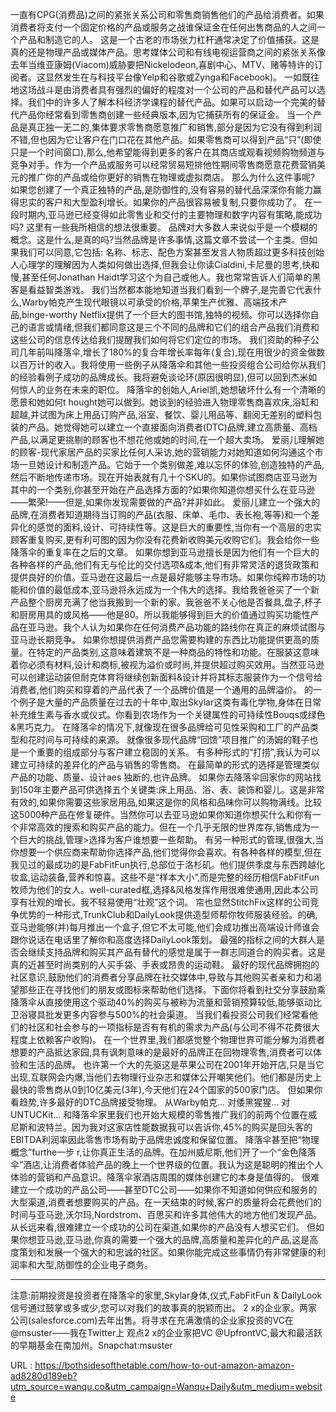 一直有CPG(消费品)之间的紧张关系公司和零售商销售他们的产品给消费者。如果消费者将支付一个固定价格的产品或服务之战谁保证金在任何出售商品的人之间一个产品和制造它的人。 
 这是一个古老的市场张力杠杆通常决定了价值捕获。这是真的还是物理产品或媒体产品。思考媒体公司和有线电视运营商之间的紧张关系像去年当维亚康姆(Viacom)威胁要把Nickelodeon,喜剧中心、MTV、赌等特许的订阅者。这显然发生在与科技平台像Yelp和谷歌或Zynga和Facebook)。 
 一如既往地这场战斗是由消费者具有强烈的偏好的程度对一个公司的产品和替代产品可以选择。我们中的许多人了解本科经济学课程的替代产品。如果可以启动一个完美的替代产品你经常看到零售商创建一些经典版本,因为它捕获所有的保证金。 
 当一个产品是真正独一无二的,集体要求零售商愿意推广和销售,部分是因为它没有得到利润不错,但也因为它让客户在门口花在其他产品。如果零售商可以得到产品“只”(即使只是一个时间窗口),那么,他希望能得到更多的客户在其商店或观看视频购物频道与竞争对手。作为一个产品或服务可以经常贸易短排他性期间零售商愿意花费营销美元的推广你的产品或给你更好的销售在物理或虚拟商店。 
 那么为什么这件事呢? 
 如果您创建了一个真正独特的产品,是防御性的,没有容易的替代品深深你有能力赢得忠实的客户和大型盈利增长。如果你的产品很容易被复制,只要你成功了。 
 在一段时期内,亚马逊已经变得如此零售业和交付的主要物理和数字内容有策略,能成功吗? 
 这里有一些我所相信的想法很重要。 
 品牌对大多数人来说似乎是一个模糊的概念。这是什么,是真的吗?当然品牌是许多事情,这篇文章不尝试一个主类。但如果我们可以同意,它包括: 
 名称、标志、配色方案甚至发言人物质超过更多科技创始人心理学的理解因为人类如何做出选择,但我会让你读Cialdini,卡尼曼的思考,快和慢,甚至任何Jonathan Haidt学习这个为自己或他人。我也常常告诉人们简单的黑客是看益智类游戏。 
 我们当然都本能地知道当我们看到一个牌子,是完善它代表什么,Warby帕克产生现代眼镜以可承受的价格,苹果生产优雅、高端技术产品,binge-worthy Netflix提供了一个巨大的图书馆,独特的视频。你可以选择你自己的语言或情绪,但我们都同意这是三个不同的品牌和它们的组合产品我们消费和这些公司的信息传达给我们提醒我们如何将它们定位的市场。 
 我们资助的种子公司几年前叫降落伞,增长了180%的复合年增长率每年(复合),现在用很少的资金做数以百万计的收入。我将使用一些例子从降落伞和其他一些投资组合公司给你从我们的经验看例子成功的品牌成长。我将避免谈论环(原因很明显),但可以回到杰米如何惊人的业务在未来的职位。 
 降落伞的创始人,Ariel凯,她想破坏什么有一个清晰的愿景和她如何t 
 hought她可以做到。她谈到的经验进入物理零售商喜欢床,浴缸和超越,并试图为床上用品订购产品,浴室、餐饮、婴儿用品等、翻阅无差别的塑料包装的产品。她觉得她可以建立一个直接面向消费者(DTC)品牌,建立高质量、高档产品,以满足更挑剔的顾客也不想花他或她的时间,在一个超大卖场。 
 爱丽儿理解她的顾客-现代家居产品的买家比任何人采访,她的营销能力对她知道如何沟通这个市场一旦她设计和制造产品。它始于一个类别做差,难以忘怀的体验,创造独特的产品,然后不断地传递市场。现在开始表就有几十个SKU的。如果你试图商店亚马逊为其中的一个类别,你甚至开始在产品选择方面的?如果你知道你想买什么在亚马逊——繁荣!——但是,如果你发现需要做的产品?并非如此。 
 爱丽儿建立一个强大的品牌,在消费者知道期待当订购的产品(衣服、床单、毛巾、表长袍,等等)和一个差异化的感觉的面料,设计、可持续性等。这是巨大的重要性,当你有一个高层的忠实顾客重复购买,更有利可图的因为你没有花费新收购美元收购它们。我会给你一些降落伞的重复率在之后的文章。 
 如果你想到亚马逊擅长是因为他们有一个巨大的各种各样的产品,他们有无与伦比的交付选项&成本,他们有非常灵活的退货政策和提供良好的价值。亚马逊在这最后一点是最好能够主导市场。如果你纯粹市场的功能和价值的最低成本,亚马逊将永远成为一个伟大的选择。我给我爸爸买了一个新产品整个厨房充满了他当我搬到一个新的家。我爸爸不关心他是否餐具,盘子,杯子和厨房用具的或风格——他是80。所以我能够得到巨大的价值通过购买功能性产品在亚马逊。我个人认为如果你在任何消费产品功能的路线你在真正的麻烦试图与亚马逊长期竞争。 
 如果你想提供消费产品您需要构建的东西比功能提供更高的质量。在特定的产品类别,这意味着建筑不是一种商品的特性和功能。在服装这意味着你必须有材料,设计和商标,被视为溢价或时尚,并提供超过购买效用。当然亚马逊可以创建运动装但耐克体育将继续创新面料&设计并将其标志服装作为一个信号给消费者,他们购买和穿着的产品代表了一个品牌价值是一个通用的品牌溢价。 
 的一个例子是大量的产品质量在过去的十年中,取出Skylar这类有毒化学物,身体在日常补充维生素与香水或仪式。你看到农场作为一个关键属性的可持续性Bouqs或绿色&黑巧克力。 
 在降落伞的情况下,就像现在很多品牌给可见性采购和工厂的产品类型和花时间与可持续的来源。 
 就像很多现代品牌“回馈”项目推广的汤姆的鞋子也是一个重要的组成部分与客户建立稳固的关系。 
 有多种形式的“打捞”,我认为可以建立可持续的差异化的产品与销售的零售商。 
 在最简单的形式的选择是管理类似产品的功能、质量、设计aes 
 独断的,也许品牌。 
 如果你去降落伞回家你的网站找到150年主要产品可供选择五个关键类:床上用品、浴、表、装饰和婴儿。这是非常有效的,如果你需要这些家居用品,如果这是你的风格和品味你可以购物满线。比较这5000种产品在修复硬件。当然你可以去亚马逊如果你知道你想买什么和你有一个非常高效的搜索和购买产品的能力。但在一个几乎无限的世界库存,销售成为一个巨大的挑战,管理>选择为客户谁想要一些帮助。 
 有另一种形式的管理,很强大,当你想要一个供应商来帮助你选择产品,他们觉得你会喜欢。有各种各样的模型,但在我见过的最成功的是FabFitFun执行,总部位于洛杉矶。他们提供季度与东西跨越化妆盒,运动装备,营养和惊喜。这些不是“样本大小”,而是完整的经历相信FabFitFun牧师为他们的女人。well-curated框,选择&风格发挥作用很难使通用,因此本公司享有壮观的增长。我不轻易使用“壮观”这个词。 
 帘也显然StitchFix这样的公司竞争优势的一种形式,TrunkClub和DailyLook提供造型师帮你牧师服装经验。的确,亚马逊能够(并)每月推出一个盒子,但它不太可能,他们会成功推出高端设计师谁会跟你说话在电话里了解你和高度选择DailyLook策划。 
 最强的指标之间的大群人是否会继续支持品牌和购买其产品有替代的感觉是属于一群志同道合的购买者。这是真的近甚至时尚类别的人买手袋、手表或昂贵的运动鞋。 
 最好的现代品牌拥抱的社区意识,鼓励他们的消费者分享品牌在社交媒体中,导致与其他购买者亲和力和渴望那些正在寻找他们的朋友或图标来帮助他们选择。下面你将看到社交分享鼓励乘降落伞从直接使用这个驱动40%的购买与被称为流量和营销预算较低,能够驱动比卫浴寝具批发更多内容参与500%的社会渠道。 
 当我们看投资公司我们经常看他们的社区和社会参与的一项指标是否有有机的需求为产品(与公司不得不花费很大程度上依赖客户收购)。 
 在一个世界里,我们都感觉整个物理世界可能分解为消费者想要的产品抵达家园,具有讽刺意味的是最好的品牌正在回物理零售,消费者可以体验和生活的品牌。 
 也许第一个大的先驱这是苹果公司在2001年开始开店,只是当它出现,互联网会内爆,当他们去物理行业杂志和媒体公开嘲笑他们。他们都是历史上最快的零售商从0到10亿美元(3年),今天他们在24个国家的500家门店。 
 但如果你看趋势,许多最好的DTC品牌接受物理。 
 从Warby帕克… 
 对倭黑猩猩… 
 对UNTUCKit… 
 和降落伞家里我们也开始大规模的零售推广我们的前两个位置在威尼斯和波特兰。因为我对这家店性能数据我可以告诉你,45%的购买是回头客的EBITDA利润率因此零售市场有助于品牌忠诚度和保留位置。 
 降落伞甚至把“物理概念”furthe一步 
 r,让你真正生活的品牌。在加州威尼斯,他们开了一个“金色降落伞”酒店,让消费者体验产品的晚上一个世界级的位置。我认为这是聪明的推出个人体验的营销和产品意识。降落伞家酒店周围的媒体创建它的本身是值得的。 
 很难建立一个成功的产品公司——甚至DTC公司——如果你不知道如何供应和服务的大型渠道,消费者想要购买的产品。在一天结束的时候,客户的质量将会花费他们的时间与亚马逊,沃尔玛,Nordstrom、百思买和许多其他伟大的地方他们发现产品。从长远来看,很难建立一个成功的公司在渠道,如果你的产品没有人想买它们。 
 但如果你想亚马逊,亚马逊,你真的需要一个强大的品牌,高质量和差异化的产品,这是高度策划和发展一个强大的和忠诚的社区。如果你能完成这些事情仍有非常健康的利润率和大型,防御性的企业电子商务。 
 * * * * 
 注意:前期投资是投资者在降落伞的家里,Skylar身体,仪式,FabFitFun & DailyLook 
 信号通过鼓掌或多或少,您可以对我们的故事真的脱颖而出。 
 2 x的企业家。两家公司(salesforce.com)去年出售。将寻求在充满激情的企业家投资的VC在@msuster——我在Twitter上 
 观点2 x的企业家把VC @UpfrontVC,最大和最活跃的早期基金在南加州。Snapchat:msuster 
  
  
 URL : https://bothsidesofthetable.com/how-to-out-amazon-amazon-ad8280d189eb?utm_source=wanqu.co&utm_campaign=Wanqu+Daily&utm_medium=website